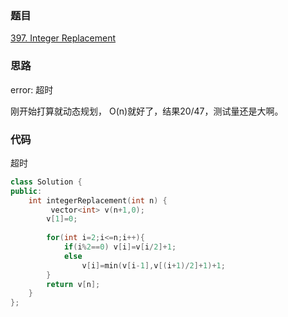 ### 题目
[397. Integer Replacement](https://leetcode-cn.com/problems/integer-replacement/submissions/)
### 思路
error: 超时

刚开始打算就动态规划， O(n)就好了，结果20/47，测试量还是大啊。

### 代码
超时
```c++
class Solution {
public:
    int integerReplacement(int n) {
         vector<int> v(n+1,0);
        v[1]=0;
        
        for(int i=2;i<=n;i++){
            if(i%2==0) v[i]=v[i/2]+1;
            else
                v[i]=min(v[i-1],v[(i+1)/2]+1)+1;
        }
        return v[n];
    }
};
```
